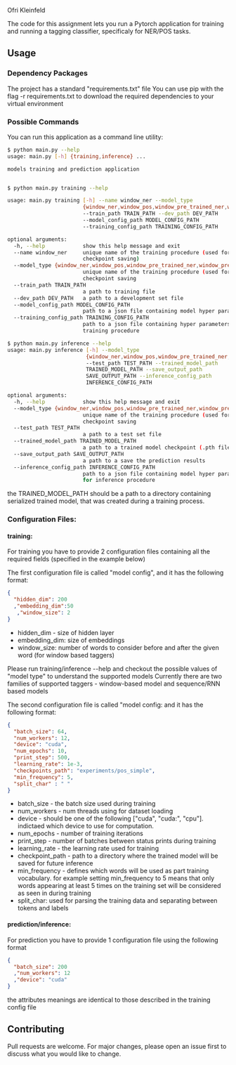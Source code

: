 Ofri Kleinfeld

The code for this assignment lets you run a Pytorch application for training and running a tagging classifier, specificaly for NER/POS tasks. 

## Usage

### Dependency Packages
The project has a standard "requirements.txt" file
You can use pip with the flag -r requirements.txt to download the required dependencies to your virtual environment

### Possible Commands
You can run this application as a command line utility:
```sh
$ python main.py --help
usage: main.py [-h] {training,inference} ...

models training and prediction application


$ python main.py training --help

usage: main.py training [-h] --name window_ner --model_type
                        {window_ner,window_pos,window_pre_trained_ner,window_pre_trained_pos,window_sub_words_ner,window_sub_words_pos,window_pre_trained_sub_words_ner,window_pre_trained_sub_words_pos,acceptor,lstm_ner,lstm_pos,lstm_sub_words_ner,lstm_sub_words_pos}
                        --train_path TRAIN_PATH --dev_path DEV_PATH
                        --model_config_path MODEL_CONFIG_PATH
                        --training_config_path TRAINING_CONFIG_PATH

optional arguments:
  -h, --help            show this help message and exit
  --name window_ner     unique name of the training procedure (used for
                        checkpoint saving)
  --model_type {window_ner,window_pos,window_pre_trained_ner,window_pre_trained_pos,window_sub_words_ner,window_sub_words_pos,window_pre_trained_sub_words_ner,window_pre_trained_sub_words_pos,acceptor,lstm_ner,lstm_pos,lstm_sub_words_ner,lstm_sub_words_pos}
                        unique name of the training procedure (used for
                        checkpoint saving
  --train_path TRAIN_PATH
                        a path to training file
  --dev_path DEV_PATH   a path to a development set file
  --model_config_path MODEL_CONFIG_PATH
                        path to a json file containing model hyper parameters
  --training_config_path TRAINING_CONFIG_PATH
                        path to a json file containing hyper parameters for
                        training procedure

$ python main.py inference --help
usage: main.py inference [-h] --model_type
                         {window_ner,window_pos,window_pre_trained_ner,window_pre_trained_pos,window_sub_words_ner,window_sub_words_pos,window_pre_trained_sub_words_ner,window_pre_trained_sub_words_pos,acceptor,lstm_ner,lstm_pos,lstm_sub_words_ner,lstm_sub_words_pos}
                         --test_path TEST_PATH --trained_model_path
                         TRAINED_MODEL_PATH --save_output_path
                         SAVE_OUTPUT_PATH --inference_config_path
                         INFERENCE_CONFIG_PATH

optional arguments:
  -h, --help            show this help message and exit
  --model_type {window_ner,window_pos,window_pre_trained_ner,window_pre_trained_pos,window_sub_words_ner,window_sub_words_pos,window_pre_trained_sub_words_ner,window_pre_trained_sub_words_pos,acceptor,lstm_ner,lstm_pos,lstm_sub_words_ner,lstm_sub_words_pos}
                        unique name of the training procedure (used for
                        checkpoint saving
  --test_path TEST_PATH
                        a path to a test set file
  --trained_model_path TRAINED_MODEL_PATH
                        a path to a trained model checkpoint (.pth file
  --save_output_path SAVE_OUTPUT_PATH
                        a path to a save the prediction results
  --inference_config_path INFERENCE_CONFIG_PATH
                        path to a json file containing model hyper parameters
                        for inference procedure
```

the TRAINED_MODEL_PATH should be a path to a directory containing serialized trained model, that was created during a training process.

### Configuration Files:
#### training:
For training you have to provide 2 configuration files containing all the required fields (specified in the example below)

The first configuration file is called "model config", and it has the following format:

```json
{
  "hidden_dim": 200
  ,"embedding_dim":50
   ,"window_size": 2
}
```
- hidden_dim - size of hidden layer
- embedding_dim: size of embeddings
- window_size: number of words to consider before and after the given word (for window based taggers)

Please run training/inference --help and checkout the possible values of "model type" to understand the supported models
Currently there are two families of supported taggers - window-based model and sequence/RNN based models


The second configuration file is called "model config: and it has the following format:
```json
{
  "batch_size": 64,
  "num_workers": 12,
  "device": "cuda",
  "num_epochs": 10,
  "print_step": 500,
  "learning_rate": 1e-3,
  "checkpoints_path": "experiments/pos_simple",
  "min_frequency": 5,
  "split_char" : " "
}
```
- batch_size - the batch size used during training
- num_workers - num threads using for dataset loading
- device - should be one of the following ["cuda", "cuda:<gpu device id>", "cpu"]. indictaed which device to use for computation.
- num_epochs - number of training iterations
- print_step - number of batches between status prints during training
- learning_rate - the learning rate used for training
- checkpoint_path - path to a directory where the trained model will be saved for future inference
- min_frequency - defines which words will be used as part training vocabulary. for example setting min_frequency to 5 means that only words appearing at least 5 times on the training set will be considered as seen in during training
- split_char: used for parsing the training data and separating between tokens and labels
 
#### prediction/inference:
For prediction you have to provide 1 configuration file using the following format
```json
{
  "batch_size": 200
  ,"num_workers": 12
  ,"device": "cuda"
}
```
the attributes meanings are identical to those described in the training config file

## Contributing
Pull requests are welcome. For major changes, please open an issue first to discuss what you would like to change.